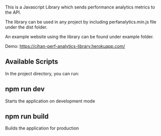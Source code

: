 This is a Javascript Library which sends performance analytics metrics to the API.

The library can be used in any project by including perfanalytics.min.js file under the dist folder.

An example website using the library can be found under example folder.

Demo: https://cihan-perf-analytics-library.herokuapp.com/

## Available Scripts
In the project directory, you can run:

## npm run dev
Starts the application on development mode

## npm run build
Builds the application for production

